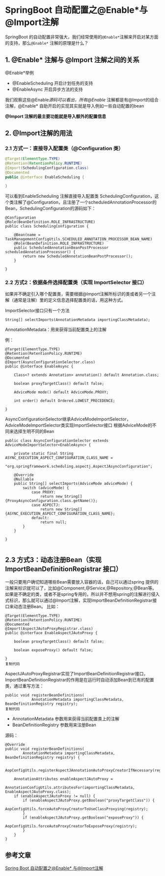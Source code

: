 # SpringBoot 自动配置之@Enable*与@Import注解

SpringBoot 的自动配置非常强大，我们经常使用的`@Enable*`注解来开启对某方面的支持，那么`@Enable*` 注解的原理是什么？

## 1. @Enable* 注解与 @Import 注解之间的关系

@Enable*举例

- @EnableScheduling 开启计划任务的支持
- @EnableAsync 开启异步方法的支持

我们观察这些@Enable*源码可以看出，所有@Enable* 注解都是有@Import的组合注解，@Enable* 自助开启的实现其实就是导入例如一些自动配置的bean

**@Import 注解的最主要功能就是导入额外的配置信息**

## 2. @Import注解的用法

### 2.1 方式一：直接导入配置类（@Configuration 类）

```java
@Target(ElementType.TYPE)
@Retention(RetentionPolicy.RUNTIME)
@Import(SchedulingConfiguration.class)
@Documented
public @interface EnableScheduling {

}
```

可以看到EnableScheduling 注解直接导入配置类 SchedulingConfiguration，这个类注解了@Configuration，且注册了一个scheduledAnnotationProcessor的Bean，SchedulingConfiguration的源码如下：

```
@Configuration
@Role(BeanDefinition.ROLE_INFRASTRUCTURE)
public class SchedulingConfiguration {

	@Bean(name = TaskManagementConfigUtils.SCHEDULED_ANNOTATION_PROCESSOR_BEAN_NAME)
	@Role(BeanDefinition.ROLE_INFRASTRUCTURE)
	public ScheduledAnnotationBeanPostProcessor scheduledAnnotationProcessor() {
		return new ScheduledAnnotationBeanPostProcessor();
	}

}

```

### 2.2 方式2：依据条件选择配置类（实现 ImportSelector 接口）

如果并不确定引入哪个配置类，需要根据@Import注解所标识的类或者另一个注解（通常是注解）里的定义信息选择配置类的话，用这种方式。

ImportSelector接口只有一个方法

```
String[] selectImports(AnnotationMetadata importingClassMetadata);
```

AnnotationMetadata：用来获得当前配置类上的注解

例：

```
@Target(ElementType.TYPE)
@Retention(RetentionPolicy.RUNTIME)
@Documented
@Import(AsyncConfigurationSelector.class)
public @interface EnableAsync {

	Class<? extends Annotation> annotation() default Annotation.class;
	
	boolean proxyTargetClass() default false;

	AdviceMode mode() default AdviceMode.PROXY;

	int order() default Ordered.LOWEST_PRECEDENCE;

}

```

AsyncConfigurationSelector继承AdviceModeImportSelector，AdviceModeImportSelector类实现ImportSelector接口 根据AdviceMode的不同来选择生明不同的Bean

```
public class AsyncConfigurationSelector extends AdviceModeImportSelector<EnableAsync> {

	private static final String ASYNC_EXECUTION_ASPECT_CONFIGURATION_CLASS_NAME =
			"org.springframework.scheduling.aspectj.AspectJAsyncConfiguration";

	@Override
	@Nullable
	public String[] selectImports(AdviceMode adviceMode) {
		switch (adviceMode) {
			case PROXY:
				return new String[] {ProxyAsyncConfiguration.class.getName()};
			case ASPECTJ:
				return new String[] {ASYNC_EXECUTION_ASPECT_CONFIGURATION_CLASS_NAME};
			default:
				return null;
		}
	}

}


```

## 2.3 方式3：动态注册Bean（实现 ImportBeanDefinitionRegistrar 接口）

一般只要用户确切知道哪些Bean需要放入容器的话，自己可以通过spring 提供的注解来标识就可以了，比如@Component,@Service,@Repository,@Bean等。 如果是不确定的类，或者不是spring专用的，所以并不想用spring的注解进行侵入式标识，那么就可以通过@Import注解，实现ImportBeanDefinitionRegistrar接口来动态注册Bean。 比如：

```
@Target(ElementType.TYPE)
@Retention(RetentionPolicy.RUNTIME)
@Documented
@Import(AspectJAutoProxyRegistrar.class)
public @interface EnableAspectJAutoProxy {

	boolean proxyTargetClass() default false;
	
	boolean exposeProxy() default false;

}
复制代码
```

AspectJAutoProxyRegistrar实现了ImportBeanDefinitionRegistrar接口，ImportBeanDefinitionRegistrar的作用是在运行时自动添加Bean到已有的配置类，通过重写方法：

```
public void registerBeanDefinitions(
			AnnotationMetadata importingClassMetadata, BeanDefinitionRegistry registry);
复制代码
```

- AnnotationMetadata  参数用来获得当前配置类上的注解
- BeanDefinitionRegistry 参数用来注册Bean

源码：

```
@Override
public void registerBeanDefinitions(
		AnnotationMetadata importingClassMetadata, BeanDefinitionRegistry registry) {

	AopConfigUtils.registerAspectJAnnotationAutoProxyCreatorIfNecessary(registry);

	AnnotationAttributes enableAspectJAutoProxy =
			AnnotationConfigUtils.attributesFor(importingClassMetadata, EnableAspectJAutoProxy.class);
	if (enableAspectJAutoProxy != null) {
		if (enableAspectJAutoProxy.getBoolean("proxyTargetClass")) {
			AopConfigUtils.forceAutoProxyCreatorToUseClassProxying(registry);
		}
		if (enableAspectJAutoProxy.getBoolean("exposeProxy")) {
			AopConfigUtils.forceAutoProxyCreatorToExposeProxy(registry);
		}
	}
}
```

## 参考文章

[Spring Boot 自动配置之@Enable* 与@Import注解](https://juejin.im/post/5c761c096fb9a049b41d2299)